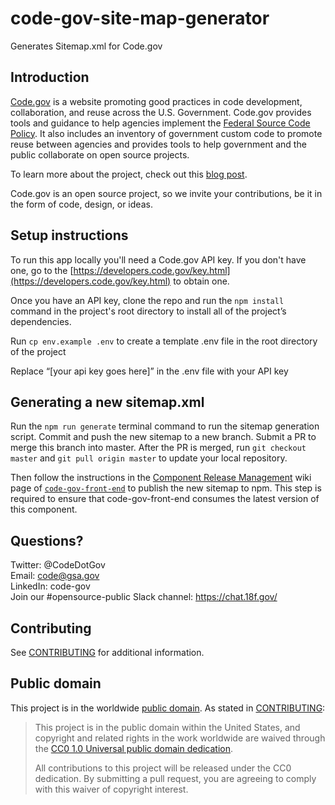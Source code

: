 # code-gov-site-map-generator
Generates Sitemap.xml for Code.gov

## Introduction

[Code.gov](https://code.gov) is a website promoting good practices in code development, collaboration, and reuse across the U.S.  Government. Code.gov provides tools and guidance to help agencies implement the [Federal Source Code Policy](https://sourcecode.cio.gov). It also includes an inventory of government custom code to promote reuse between agencies and provides tools to help government and the public collaborate on open source projects.

To learn more about the project, check out this [blog post](https://www.whitehouse.gov/blog/2016/08/08/peoples-code).

Code.gov is an open source project, so we invite your contributions, be it in the form of code, design, or ideas.

## Setup instructions
To run this app locally you'll need a Code.gov API key. If you don't have one, go to the [https://developers.code.gov/key.html](https://developers.code.gov/key.html) to obtain one.

Once you have an API key, clone the repo and run the `npm install` command in the project's root directory to install all of the project’s dependencies.

Run `cp env.example .env` to create a template .env file in the root directory of the project 

Replace “[your api key goes here]” in the .env file with your API key

## Generating a new sitemap.xml

Run the `npm run generate` terminal command to run the sitemap generation script. Commit and push the new sitemap to a new branch. Submit a PR to merge this branch into master. After the PR is merged, run `git checkout master` and `git pull origin master` to update your local repository.

Then follow the instructions in the [Component Release Management](https://github.com/GSA/code-gov-front-end/wiki/Component-release-management) wiki page of [`code-gov-front-end`](https://github.com/GSA/code-gov-front-end) to publish the new sitemap to npm. This step is required to ensure that code-gov-front-end consumes the latest version of this component.

## Questions?

Twitter: @CodeDotGov <br />
Email: code@gsa.gov<br />
LinkedIn: code-gov<br />
Join our #opensource-public Slack channel: https://chat.18f.gov/<br />

## Contributing

See [CONTRIBUTING](CONTRIBUTING.md) for additional information.

## Public domain

This project is in the worldwide [public domain](LICENSE.md). As stated in [CONTRIBUTING](CONTRIBUTING.md):

> This project is in the public domain within the United States, and copyright and related rights in the work worldwide are waived through the [CC0 1.0 Universal public domain dedication](https://creativecommons.org/publicdomain/zero/1.0/).
>
> All contributions to this project will be released under the CC0 dedication. By submitting a pull request, you are agreeing to comply with this waiver of copyright interest.
